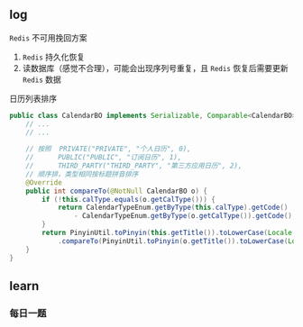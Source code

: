 ## log

`Redis` 不可用挽回方案

1. `Redis` 持久化恢复
2. 读数据库（感觉不合理），可能会出现序列号重复，且 `Redis` 恢复后需要更新 `Redis` 数据



日历列表排序

```java
public class CalendarBO implements Serializable, Comparable<CalendarBO> {
    // ...
    // ...
    
    // 按照  PRIVATE("PRIVATE", "个人日历", 0),
    // 		PUBLIC("PUBLIC", "订阅日历", 1),
    //		THIRD_PARTY("THIRD_PARTY", "第三方应用日历", 2),
    // 顺序排，类型相同按标题拼音排序
    @Override
    public int compareTo(@NotNull CalendarBO o) {
        if (!this.calType.equals(o.getCalType())) {
            return CalendarTypeEnum.getByType(this.calType).getCode()
                - CalendarTypeEnum.getByType(o.getCalType()).getCode();
        }
        return PinyinUtil.toPinyin(this.getTitle()).toLowerCase(Locale.CHINESE)
            .compareTo(PinyinUtil.toPinyin(o.getTitle()).toLowerCase(Locale.CHINESE));
    }
}
```



## learn

### 每日一题



